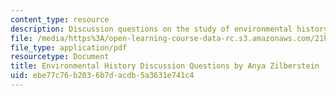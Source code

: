 ```yaml
---
content_type: resource
description: Discussion questions on the study of environmental history.
file: /media/https%3A/open-learning-course-data-rc.s3.amazonaws.com/21h-991-theories-and-methods-in-the-study-of-history-fall-2014/ebe77c76b2036b7dacdb5a3631e741c4_MIT21H_991F14_DiscussQues.pdf
file_type: application/pdf
resourcetype: Document
title: Environmental History Discussion Questions by Anya Zilberstein
uid: ebe77c76-b203-6b7d-acdb-5a3631e741c4
---
```

